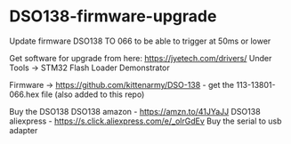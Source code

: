 # DSO138-firmware-upgrade
Update firmware DSO138 TO 066 to be able to trigger at 50ms or lower

Get software for upgrade from here: https://jyetech.com/drivers/
Under Tools -> STM32 Flash Loader Demonstrator

Firmware -> https://github.com/kittenarmy/DSO-138 - get the 113-13801-066.hex file (also added to this repo)

Buy the DSO138
DSO138 amazon - https://amzn.to/41JYaJJ
DSO138 aliexpress - https://s.click.aliexpress.com/e/_olrGdEv
Buy the serial to usb adapter

